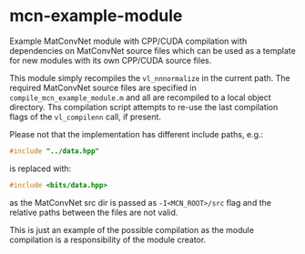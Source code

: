 # mcn-example-module
Example MatConvNet module with CPP/CUDA compilation with dependencies
on MatConvNet source files which can be used as a template for new modules
with its own CPP/CUDA source files.

This module simply recompiles the `vl_nnnormalize` in the current path.
The required MatConvNet source files are specified in
`compile_mcn_example_module.m` and all are recompiled to a local object
directory. Ths compilation script attempts to re-use the last compilation
flags of the `vl_compilenn` call, if present.

Please not that the implementation has different include paths, e.g.:
```C
#include "../data.hpp"
```
is replaced with:
```C
#include <bits/data.hpp>
```
as the MatConvNet src dir is passed as `-I<MCN_ROOT>/src` flag and the
relative paths between the files are not valid.

This is just an example of the possible compilation as the module
compilation is a responsibility of the module creator.